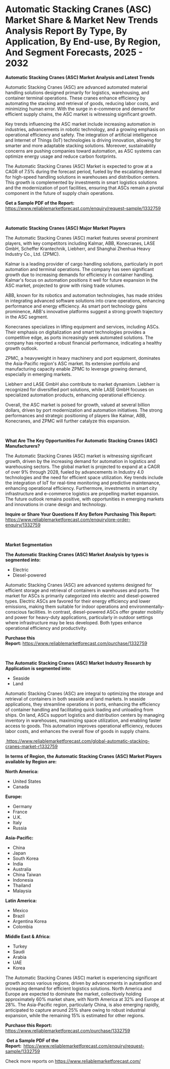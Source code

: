 <p><h1>Automatic Stacking Cranes (ASC) Market Share & Market New Trends Analysis Report By Type, By Application, By End-use, By Region, And Segment Forecasts, 2025 - 2032</h1></p><p><strong>Automatic Stacking Cranes (ASC) Market Analysis and Latest Trends</strong></p>
<p><p>Automatic Stacking Cranes (ASC) are advanced automated material handling solutions designed primarily for logistics, warehousing, and container terminal operations. These cranes enhance efficiency by automating the stacking and retrieval of goods, reducing labor costs, and minimizing human error. With the surge in e-commerce and demand for efficient supply chains, the ASC market is witnessing significant growth.</p><p>Key trends influencing the ASC market include increasing automation in industries, advancements in robotic technology, and a growing emphasis on operational efficiency and safety. The integration of artificial intelligence and Internet of Things (IoT) technologies is driving innovation, allowing for smarter and more adaptable stacking solutions. Moreover, sustainability concerns are pushing companies toward automation, as ASC systems can optimize energy usage and reduce carbon footprints.</p><p>The Automatic Stacking Cranes (ASC) Market is expected to grow at a CAGR of 7.5% during the forecast period, fueled by the escalating demand for high-speed handling solutions in warehouses and distribution centers. This growth is complemented by investments in smart logistics solutions and the modernization of port facilities, ensuring that ASCs remain a pivotal component in the future of supply chain operations.</p></p>
<p><strong>Get a Sample PDF of the Report:&nbsp;</strong> <a href="https://www.reliablemarketforecast.com/enquiry/request-sample/1332759?utm_campaign=2297&utm_medium=2&utm_source=Github&utm_content=ia&utm_term=27022025&utm_id=automatic-stacking-cranes-asc">https://www.reliablemarketforecast.com/enquiry/request-sample/1332759</a></p>
<p>&nbsp;</p>
<p><strong>Automatic Stacking Cranes (ASC) Major Market Players</strong></p>
<p><p>The Automatic Stacking Cranes (ASC) market features several prominent players, with key competitors including Kalmar, ABB, Konecranes, LASE GmbH, Scheffer Krantechnik, Liebherr, and Shanghai Zhenhua Heavy Industry Co., Ltd. (ZPMC). </p><p>Kalmar is a leading provider of cargo handling solutions, particularly in port automation and terminal operations. The company has seen significant growth due to increasing demands for efficiency in container handling. Kalmar's focus on automation positions it well for future expansion in the ASC market, projected to grow with rising trade volumes.</p><p>ABB, known for its robotics and automation technologies, has made strides in integrating advanced software solutions into crane operations, enhancing performance and energy efficiency. As smart port technology gains prominence, ABB's innovative platforms suggest a strong growth trajectory in the ASC segment.</p><p>Konecranes specializes in lifting equipment and services, including ASCs. Their emphasis on digitalization and smart technologies provides a competitive edge, as ports increasingly seek automated solutions. The company has reported a robust financial performance, indicating a healthy growth outlook.</p><p>ZPMC, a heavyweight in heavy machinery and port equipment, dominates the Asia-Pacific region's ASC market. Its extensive portfolio and manufacturing capacity enable ZPMC to leverage growing demand, especially in emerging markets.</p><p>Liebherr and LASE GmbH also contribute to market dynamism. Liebherr is recognized for diversified port solutions, while LASE GmbH focuses on specialized automation products, enhancing operational efficiency.</p><p>Overall, the ASC market is poised for growth, valued at several billion dollars, driven by port modernization and automation initiatives. The strong performances and strategic positioning of players like Kalmar, ABB, Konecranes, and ZPMC will further catalyze this expansion.</p></p>
<p>&nbsp;</p>
<p><strong>What Are The Key Opportunities For Automatic Stacking Cranes (ASC) Manufacturers?</strong></p>
<p><p>The Automatic Stacking Cranes (ASC) market is witnessing significant growth, driven by the increasing demand for automation in logistics and warehousing sectors. The global market is projected to expand at a CAGR of over 9% through 2028, fueled by advancements in Industry 4.0 technologies and the need for efficient space utilization. Key trends include the integration of IoT for real-time monitoring and predictive maintenance, enhancing operational efficiency. Furthermore, investments in smart city infrastructure and e-commerce logistics are propelling market expansion. The future outlook remains positive, with opportunities in emerging markets and innovations in crane design and technology.</p></p>
<p><strong>Inquire or Share Your Questions If Any Before Purchasing This Report:</strong> <a href="https://www.reliablemarketforecast.com/enquiry/pre-order-enquiry/1332759?utm_campaign=2297&utm_medium=2&utm_source=Github&utm_content=ia&utm_term=27022025&utm_id=automatic-stacking-cranes-asc">https://www.reliablemarketforecast.com/enquiry/pre-order-enquiry/1332759</a></p>
<p>&nbsp;</p>
<p><strong>Market Segmentation</strong></p>
<p><strong>The Automatic Stacking Cranes (ASC) Market Analysis by types is segmented into:</strong></p>
<p><ul><li>Electric</li><li>Diesel-powered</li></ul></p>
<p><p>Automatic Stacking Cranes (ASC) are advanced systems designed for efficient storage and retrieval of containers in warehouses and ports. The market for ASCs is primarily categorized into electric and diesel-powered types. Electric ASCs are favored for their energy efficiency and lower emissions, making them suitable for indoor operations and environmentally-conscious facilities. In contrast, diesel-powered ASCs offer greater mobility and power for heavy-duty applications, particularly in outdoor settings where infrastructure may be less developed. Both types enhance operational efficiency and productivity.</p></p>
<p><strong>Purchase this Report:&nbsp;</strong><a href="https://www.reliablemarketforecast.com/purchase/1332759?utm_campaign=2297&utm_medium=2&utm_source=Github&utm_content=ia&utm_term=27022025&utm_id=automatic-stacking-cranes-asc">https://www.reliablemarketforecast.com/purchase/1332759</a></p>
<p>&nbsp;</p>
<p><strong>The Automatic Stacking Cranes (ASC) Market Industry Research by Application is segmented into:</strong></p>
<p><ul><li>Seaside</li><li>Land</li></ul></p>
<p><p>Automatic Stacking Cranes (ASC) are integral to optimizing the storage and retrieval of containers in both seaside and land markets. In seaside applications, they streamline operations in ports, enhancing the efficiency of container handling and facilitating quick loading and unloading from ships. On land, ASCs support logistics and distribution centers by managing inventory in warehouses, maximizing space utilization, and enabling faster access to goods. This automation improves operational efficiency, reduces labor costs, and enhances the overall flow of goods in supply chains.</p></p>
<p><a href="https://www.reliablemarketforecast.com/global-automatic-stacking-cranes-market-r1332759?utm_campaign=2297&utm_medium=2&utm_source=Github&utm_content=ia&utm_term=27022025&utm_id=automatic-stacking-cranes-asc">&nbsp;https://www.reliablemarketforecast.com/global-automatic-stacking-cranes-market-r1332759</a></p>
<p><strong>In terms of Region, the Automatic Stacking Cranes (ASC) Market Players available by Region are:</strong></p>
<p>
    <p> <strong> North America: </strong>
        <ul>
            <li>United States</li>
            <li>Canada</li>
        </ul>
        </p> 
    <p> <strong> Europe: </strong>
        <ul>
            <li>Germany</li>
            <li>France</li>
            <li>U.K.</li>
            <li>Italy</li>
            <li>Russia</li>
        </ul>
        </p> 
    <p> <strong> Asia-Pacific: </strong>
        <ul>
            <li>China</li>
            <li>Japan</li>
            <li>South Korea</li>
            <li>India</li>
            <li>Australia</li>
            <li>China Taiwan</li>
            <li>Indonesia</li>
            <li>Thailand</li>
            <li>Malaysia</li>
        </ul>
        </p> 
    <p> <strong> Latin America: </strong>
        <ul>
            <li>Mexico</li>
            <li>Brazil</li>
            <li>Argentina Korea</li>
            <li>Colombia</li>
        </ul>
        </p> 
    <p> <strong> Middle East & Africa: </strong>
        <ul>
            <li>Turkey</li>
            <li>Saudi</li>
            <li>Arabia</li>
            <li>UAE</li>
            <li>Korea</li>
        </ul>
    </p>
    </p>
<p><p>The Automatic Stacking Cranes (ASC) market is experiencing significant growth across various regions, driven by advancements in automation and increasing demand for efficient logistics solutions. North America and Europe are expected to dominate the market, collectively holding approximately 60% market share, with North America at 32% and Europe at 28%. The Asia-Pacific region, particularly China, is also emerging rapidly, anticipated to capture around 25% share owing to robust industrial expansion, while the remaining 15% is estimated for other regions.</p></p>
<p><strong>Purchase this Report: </strong><a href="https://www.reliablemarketforecast.com/purchase/1332759?utm_campaign=2297&utm_medium=2&utm_source=Github&utm_content=ia&utm_term=27022025&utm_id=automatic-stacking-cranes-asc">https://www.reliablemarketforecast.com/purchase/1332759</a></p>
<p>&nbsp;<strong>Get a Sample PDF of the Report:&nbsp;&nbsp;</strong><a href="https://www.reliablemarketforecast.com/enquiry/request-sample/1332759?utm_campaign=2297&utm_medium=2&utm_source=Github&utm_content=ia&utm_term=27022025&utm_id=automatic-stacking-cranes-asc">https://www.reliablemarketforecast.com/enquiry/request-sample/1332759</a></p>
<p><strong></strong></p>
<p>Check more reports on <a href="https://www.reliablemarketforecast.com/?utm_campaign=2297&utm_medium=2&utm_source=Github&utm_content=ia&utm_term=27022025&utm_id=automatic-stacking-cranes-asc">https://www.reliablemarketforecast.com/</a></p>